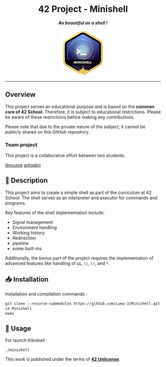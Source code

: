 <h1 align="center">
	42 Project - Minishell
</h1>

<p align="center">
	<b><i> As beautiful as a shell !</i></b>
</p>

<p align="center">
	<img src="https://github.com/luma-3/Minishell/blob/main/img/minishellm.png" alt="mimishell_logo" />
</p>

---

## Overview

This project serves an educational purpose and is based on the **common core of 42 School**. Therefore, it is subject to educational restrictions. Please be aware of these restrictions before making any contributions.

Please note that due to the private nature of the subject, it cannot be publicly shared on this GitHub repository.

### Team project

This project is a collaborative effort between two students:

[jbrousse](https://profile.intra.42.fr/users/jbrousse)
[antgabri](https://profile.intra.42.fr/users/antgabri)


## 📄 Description

This project aims to create a simple shell as part of the curriculum at 42 School. The shell serves as an interpreter and executor for commands and programs.

Key features of the shell implementation include:
- Signal management
- Environment handling
- Working history
- Redirection
- pipeline
- some built-ins

Additionally, the bonus part of the project requires the implementation of advanced features like handling of `&&`, `||`, `()`, and `*`.

## 📥 Installation

Installation and compilation commands :

```
git clone --recurse-submodules https://github.com/Luma-3/Minishell.git
cd Minishell
make
```


## 🦆 Usage

For launch Kikishell :
```
./minishell
```




This work is published under the terms of **[42 Unlicense](https://github.com/gcamerli/42unlicense)**.

